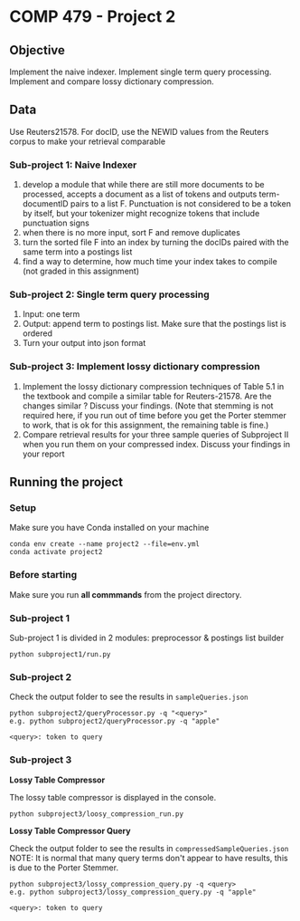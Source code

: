 # COMP 479 - Project 2

## Objective
Implement the naive indexer. Implement single term query processing. Implement and compare lossy dictionary compression.

## Data
Use Reuters21578. For docID, use the NEWID values from the Reuters corpus to make your retrieval comparable

### Sub-project 1: Naive Indexer
1. develop a module that while there are still more documents to be processed, accepts a document as a list
of tokens and outputs term-documentID pairs to a list F. Punctuation is not considered to be a token by
itself, but your tokenizer might recognize tokens that include punctuation signs
2. when there is no more input, sort F and remove duplicates
3. turn the sorted file F into an index by turning the docIDs paired with the same term into a postings list
4. find a way to determine, how much time your index takes to compile (not graded in this assignment)

### Sub-project 2: Single term query processing
1. Input: one term
2. Output: append term to postings list. Make sure that the postings list is ordered
3. Turn your output into json format

### Sub-project 3: Implement lossy dictionary compression
1. Implement the lossy dictionary compression techniques of Table 5.1 in the textbook and compile a similar table for Reuters-21578. Are the changes similar ? Discuss your findings. (Note that stemming is not required here, if you run out of time before you get the Porter stemmer to work, that is ok for this assignment, the remaining table is fine.)
2. Compare retrieval results for your three sample queries of Subproject II when you run them on your
compressed index. Discuss your findings in your report

## Running the project

### Setup
Make sure you have Conda installed on your machine
```
conda env create --name project2 --file=env.yml
conda activate project2
```

### Before starting
Make sure you run **all commmands** from the project directory.

### Sub-project 1
Sub-project 1 is divided in 2 modules: preprocessor & postings list builder

```
python subproject1/run.py
```

### Sub-project 2
Check the output folder to see the results in ```sampleQueries.json```

```
python subproject2/queryProcessor.py -q "<query>"
e.g. python subproject2/queryProcessor.py -q "apple"

<query>: token to query
```

### Sub-project 3

**Lossy Table Compressor**

The lossy table compressor is displayed in the console.

```
python subproject3/loosy_compression_run.py
```

**Lossy Table Compressor Query**

Check the output folder to see the results in ```compressedSampleQueries.json```
NOTE: It is normal that many query terms don't appear to have results, this is due to the Porter Stemmer.

```
python subproject3/lossy_compression_query.py -q <query>
e.g. python subproject3/lossy_compression_query.py -q "apple"

<query>: token to query
```
